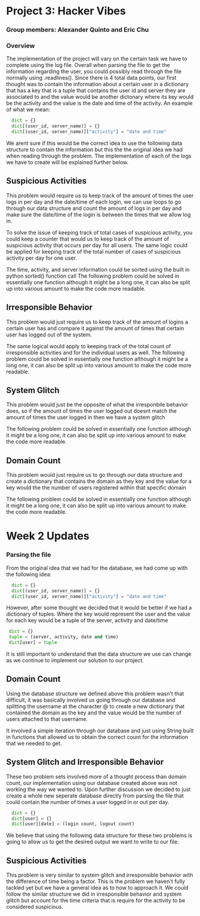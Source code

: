 
# Project 3: Hacker Vibes

### Group members: Alexander Quinto and Eric Chu

### Overview 
The implementation of the project will vary on the certain task we have to complete using the log file. Overall when parsing the file
to get the information regarding the user, you could possibly read through the file normally using .readlines(). Since there is 4 total data points, our first thought was to contain the information about a certain user in a dictionary that has a key that is a tuple that contains the user id and server they are associated to and the value would be another dictonary where its key would be the activity and the value is the date and time of the activity. 
An example of what we mean: 

```python  
  dict = {} 
  dict[(user_id, server_name)] = {}
  dict[(user_id, server_name)]["activity"] = "date and time" 
 ``` 
We arent sure if this would be the correct idea to use the following data structure to contain the information but this the the original idea we had when reading through the problem. The implementation of each of the logs we have to create will be explained further below. 

## Suspicious Activities
This problem would require us to keep track of the amount of times the user logs in per day and the date/time of each login, 
we can use loops to go through our data structure and count the amount of logs in per day and make sure the date/time of the login is between the times that we allow log in. 

To solve the issue of keeping track of total cases of suspicious activity, you could keep a counter that would us to keep track of the amount of suspicious activity that occurs per day for all users. The same logic could be applied for keeping track of the total number of cases of suspicious activity per day for one user. 

The time, activity, and server information could be sorted using the built in python sorted() function call 
The following problem could be solved in essentially one function although it might be a long one, it can also be split up into various amount to make the code more readable. 

## Irresponsible Behavior 
This problem would just require us to keep track of the amount of logins a certain user has and compare it against the amount of times that certain user has logged out of the system. 

The same logical would apply to keeping track of the total count of irresponsible activities and for the individual users as well. 
The following problem could be solved in essentially one function although it might be a long one, it can also be split up into various amount to make the code more readable. 
## System Glitch 
This problem would just be the opposite of what the irresponbile behavior does, so if the amount of times the user logged out doesnt match the amount of times the user logged in then we have a system glitch 

The following problem could be solved in essentially one function although it might be a long one, it can also be split up into various amount to make the code more readable. 
## Domain Count 
This problem would just require us to go through our data structure and create a dictionary that contains the domain as they key and the value for a key would the the number of users registered within that specific domain 

The following problem could be solved in essentially one function although it might be a long one, it can also be split up into various amount to make the code more readable. 

# **Week 2 Updates** 

### Parsing the file 
From the original idea that we had for the database, we had come up with the following idea: 
```python  
  dict = {} 
  dict[(user_id, server_name)] = {}
  dict[(user_id, server_name)]["activity"] = "date and time" 
 ``` 
 However, after some thought we decided that it would be better if we had a dictionary of tuples. 
 Where the key would represent the user and the value for each key would be a tuple of the server, activity and date/time
 ```python  
  dict = {} 
  tuple = (server, activity, date and time)
  dict[user] = tuple
 ``` 
 It is still important to understand that the data structure we use can change as we continue to implement our solution to our project. 
 
## Domain Count 
Using the database structure we defined above this problem wasn't that difficult, it was basically involved us going through our database and splitting the username at the character @ to create a new dictionary that contained the domain as the key and the value would be the number of users attached to that username. 

It involved a simple iteration through our database and just using String built in functions that allowed us to obtain the correct count for the information that we needed to get. 

## System Glitch and Irresponsible Behavior 
These two problem sets involved more of a thought process than domain count, our implementation using our database created above was not working the way we wanted to. Upon further discussion we decided to just create a whole new seperate database directly from parsing the file that could contain the number of times a user logged in or out per day. 
```python  
  dict = {} 
  dict[user] = {}
  dict[user][date] = (login count, logout count)
 ``` 
 We believe that using the following data structure for these two problems is going to allow us to get the desired output we want to write to our file. 
 
## Suspicious Activities
This problem is very similar to system glitch and irresponsible behavior with the difference of time being a factor. This is the problem we haven't fully tackled yet but we have a general idea as to how to approach it. We could follow the similar structure we did in irresponsible behavior and system glitch but account for the time criteria that is require for the activity to be considered suspicious. 
